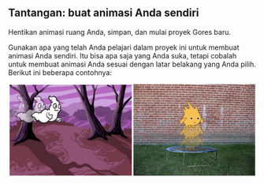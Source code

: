 ## Tantangan: buat animasi Anda sendiri

Hentikan animasi ruang Anda, simpan, dan mulai proyek Gores baru.

Gunakan apa yang telah Anda pelajari dalam proyek ini untuk membuat animasi Anda sendiri. Itu bisa apa saja yang Anda suka, tetapi cobalah untuk membuat animasi Anda sesuai dengan latar belakang yang Anda pilih. Berikut ini beberapa contohnya:

![screenshot](images/space-egs.png)